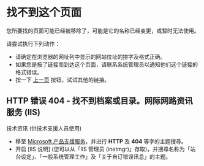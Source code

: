 # 找不到这个页面

您所要找的页面可能已经被移除了，可能是它的名称已经变更，或暂时无法使用。

请尝试执行下列动作：

- 请确定在浏览器的网址列中显示的网站位址的拼字及格式正确。
- 如果您是按了链接而到达这个页面，请联系系统管理员以通知他们这个链接的格式错误。
- 按一下 [上一页](javascript:history.back(1)) 按钮，试试其他的链接。

## HTTP 错误 404 - 找不到档案或目录。网际网路资讯服务 (IIS)

技术资讯 (供技术支援人员使用)

- 移至 [Microsoft 产品支援服务](http://go.microsoft.com/fwlink/?linkid=8180)，并进行 **HTTP** 及 **404** 等字的主题搜尋。
- 开启 [IIS 说明] (您可以从「IIS 管理员 (inetmgr)」存取)，并搜尋名称为「站台设定」、「一般系统管理工作」及「关于自订错误讯息」的主题。